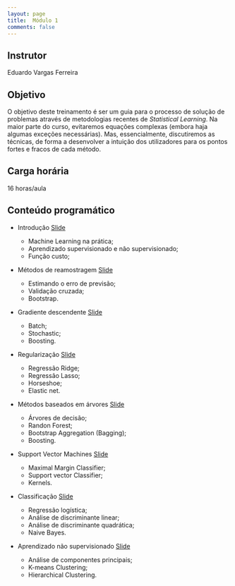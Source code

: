 ```yaml
---
layout: page
title:  Módulo 1
comments: false
---
```

## Instrutor
Eduardo Vargas Ferreira

## Objetivo

O objetivo deste treinamento é ser um guia para o processo de solução de problemas através de metodologias recentes de *Statistical Learning*. Na maior parte do curso, evitaremos equações complexas (embora haja algumas exceções necessárias). Mas, essencialmente, discutiremos as técnicas, de forma a desenvolver a intuição dos utilizadores para os pontos fortes e fracos de cada método.

## Carga horária 
16 horas/aula

## Conteúdo programático

   - Introdução [Slide]() 
       * Machine Learning na prática;
       * Aprendizado supervisionado e não supervisionado;
       * Função custo;
       
   - Métodos de reamostragem [Slide]() 
       * Estimando o erro de previsão;
       * Validação cruzada;
       * Bootstrap.
       
   - Gradiente descendente [Slide]()
       * Batch; 
       * Stochastic; 
       * Boosting.
       
   - Regularização [Slide]()
       * Regressão Ridge;
       * Regressão Lasso;
       * Horseshoe;
       * Elastic net.
   
   - Métodos baseados em árvores [Slide]() 
       * Árvores de decisão;
       * Randon Forest;
       * Bootstrap Aggregation (Bagging);
       * Boosting.
     
   - Support Vector Machines [Slide]()
       * Maximal Margin Classifier;
       * Support vector Classifier;
       * Kernels.
   
   - Classificação [Slide]()
       * Regressão logística;
       * Análise de discriminante linear; 
       * Análise de discriminante quadrática;
       * Naive Bayes.
   
   - Aprendizado não supervisionado [Slide]() 
       * Análise de componentes principais;
       * K-means Clustering;
       * Hierarchical Clustering. 
       
   
